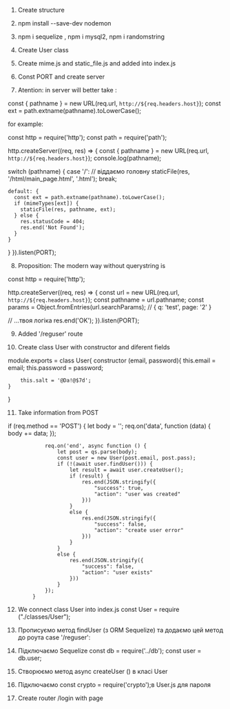   
  1. Create structure
  
  2. npm install --save-dev nodemon

  3. npm i sequelize , npm i mysql2, npm i randomstring

  4. Create User class

  5. Create mime.js and static_file.js and added into index.js

  6. Const PORT and create server

  7. Atention: in server will better take :

  const { pathname } = new URL(req.url, `http://${req.headers.host}`);
  const ext = path.extname(pathname).toLowerCase();

  for example:

   const http = require('http');
   const path = require('path');

   http.createServer((req, res) => {
   const { pathname } = new URL(req.url, `http://${req.headers.host}`);
   console.log(pathname);

  switch (pathname) {
    case '/':
      // віддаємо головну
      staticFile(res, '/html/main_page.html', '.html');
      break;

    default: {
      const ext = path.extname(pathname).toLowerCase();
      if (mimeTypes[ext]) {
        staticFile(res, pathname, ext);
      } else {
        res.statusCode = 404;
        res.end('Not Found');
      }
    }
  }
}).listen(PORT);


8. Proposition: The modern way without querystring is

const http = require('http');

http.createServer((req, res) => {
  const url = new URL(req.url, `http://${req.headers.host}`);
  const pathname = url.pathname;
  const params = Object.fromEntries(url.searchParams); // { q: 'test', page: '2' }

  // ...твоя логіка
  res.end('OK');
}).listen(PORT);

9. Added '/reguser' route

10. Create class User with constructor and diferent fields

module.exports = class User{
    constructor (email, password){
        this.email = email;
        this.password = password;

        this.salt = '@Da!@$7d';
    }
}

11. Take information from POST 

if (req.method == 'POST') {
                let body = '';
                req.on('data', function (data) {
                    body += data;
                });

                req.on('end', async function () {
                    let post = qs.parse(body);
                    const user = new User(post.email, post.pass);
                    if (!(await user.findUser())) {
                        let result = await user.createUser();
                        if (result) {
                            res.end(JSON.stringify({
                                "success": true,
                                "action": "user was created"
                            }))
                        }
                        else {
                            res.end(JSON.stringify({
                                "success": false,
                                "action": "create user error"
                            }))
                        }
                    }
                    else {
                        res.end(JSON.stringify({
                            "success": false,
                            "action": "user exists"
                        }))
                    }
                });
            }

12.  We connect class User into index.js
const User = require ("./classes/User");

13. Прописуємо метод findUser (з ORM Sequelize)
 та додаємо цей метод до роута case '/reguser':

14. Підключаємо Sequelize
const db = require('../db');
const user = db.user; 

15. Створюємо метод async createUser () в класі User

16. Підключаємо const crypto = require('crypto');в User.js
для пароля

17. Create router /login with page
